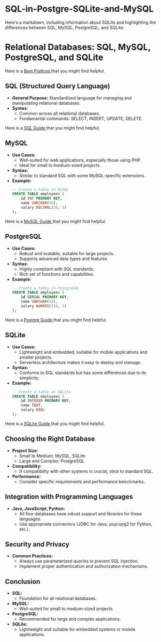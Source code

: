 # SQL-in-Postgre-SQLite-and-MySQL
  Here's a markdown, including information about SQLite and highlighting the differences between SQL, MySQL, PostgreSQL, and SQLite:

 # Relational Databases: SQL, MySQL, PostgreSQL, and SQLite

Here is a [Best Pratices ](best_practices.md) that you might find helpful.


## SQL (Structured Query Language)
- **General Purpose:** Standardized language for managing and manipulating relational databases.
- **Syntax:**
  - Common across all relational databases.
  - Fundamental commands: SELECT, INSERT, UPDATE, DELETE.

Here is a [SQL Guide ](src/main/java/sql_project/notes/mysql.md) that you might find helpful.

## MySQL
- **Use Cases:**
  - Well-suited for web applications, especially those using PHP.
  - Ideal for small to medium-sized projects.
- **Syntax:**
  - Similar to standard SQL with some MySQL-specific extensions.
- **Example:**
  ```sql
  -- Create a table in MySQL
  CREATE TABLE employees (
      id INT PRIMARY KEY,
      name VARCHAR(50),
      salary DECIMAL(10, 2)
  );
  ```

Here is a [MySQL Guide ](src/main/java/sql_project/notes/sql.md) that you might find helpful.

## PostgreSQL
- **Use Cases:**
    - Robust and scalable, suitable for large projects.
    - Supports advanced data types and features.
- **Syntax:**
    - Highly compliant with SQL standards.
    - Rich set of functions and capabilities.
- **Example:**
  ```sql
  -- Create a table in PostgreSQL
  CREATE TABLE employees (
      id SERIAL PRIMARY KEY,
      name VARCHAR(50),
      salary NUMERIC(10, 2)
  );
  ```

Here is a [Postgre Guide ](src/main/java/sql_project/notes/postgre.md) that you might find helpful.


## SQLite
- **Use Cases:**
    - Lightweight and embedded, suitable for mobile applications and smaller projects.
    - Serverless architecture makes it easy to deploy and manage.
- **Syntax:**
    - Conforms to SQL standards but has some differences due to its simplicity.
- **Example:**
  ```sql
  -- Create a table in SQLite
  CREATE TABLE employees (
      id INTEGER PRIMARY KEY,
      name TEXT,
      salary REAL
  );
  ```

Here is a [SQLite Guide ](src/main/java/sql_project/notes/sqlite.md) that you might find helpful.


## Choosing the Right Database
- **Project Size:**
    - Small to Medium: MySQL, SQLite
    - Large and Complex: PostgreSQL
- **Compatibility:**
    - If compatibility with other systems is crucial, stick to standard SQL.
- **Performance:**
    - Consider specific requirements and performance benchmarks.

## Integration with Programming Languages
- **Java, JavaScript, Python:**
    - All four databases have robust support and libraries for these languages.
    - Use appropriate connectors (JDBC for Java, psycopg2 for Python, etc.).

## Security and Privacy
- **Common Practices:**
    - Always use parameterized queries to prevent SQL injection.
    - Implement proper authentication and authorization mechanisms.

## Conclusion
- **SQL:**
    - Foundation for all relational databases.
- **MySQL:**
    - Well-suited for small to medium-sized projects.
- **PostgreSQL:**
    - Recommended for large and complex applications.
- **SQLite:**
    - Lightweight and suitable for embedded systems or mobile applications.
 
